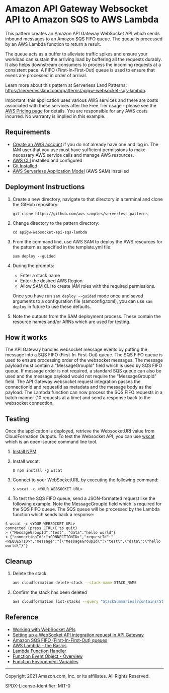 # Amazon API Gateway Websocket API to Amazon SQS to AWS Lambda

This pattern creates an Amazon API Gateway WebSocket API which sends inbound messages to an Amazon SQS FIFO queue. The queue is processed by an AWS Lambda function to return a result.

The queue acts as a buffer to alleviate traffic spikes and ensure your workload can sustain the arriving load by buffering all the requests durably. It also helps downstream consumers to process the incoming requests at a consistent pace. A FIFO (First-In-First-Out) queue is used to ensure that evens are processed in order of arrival.

Learn more about this pattern at Serverless Land Patterns: https://serverlessland.com/patterns/apigw-websocket-sqs-lambda.

Important: this application uses various AWS services and there are costs associated with these services after the Free Tier usage - please see the [AWS Pricing page](https://aws.amazon.com/pricing/) for details. You are responsible for any AWS costs incurred. No warranty is implied in this example.

## Requirements

* [Create an AWS account](https://portal.aws.amazon.com/gp/aws/developer/registration/index.html) if you do not already have one and log in. The IAM user that you use must have sufficient permissions to make necessary AWS service calls and manage AWS resources.
* [AWS CLI](https://docs.aws.amazon.com/cli/latest/userguide/install-cliv2.html) installed and configured
* [Git Installed](https://git-scm.com/book/en/v2/Getting-Started-Installing-Git)
* [AWS Serverless Application Model](https://docs.aws.amazon.com/serverless-application-model/latest/developerguide/serverless-sam-cli-install.html) (AWS SAM) installed

## Deployment Instructions

1. Create a new directory, navigate to that directory in a terminal and clone the GitHub repository:
    ``` 
    git clone https://github.com/aws-samples/serverless-patterns
    ```
1. Change directory to the pattern directory:
    ```
    cd apigw-websocket-api-sqs-lambda
    ```
1. From the command line, use AWS SAM to deploy the AWS resources for the pattern as specified in the template.yml file:
    ```
    sam deploy --guided
    ```
1. During the prompts:
    * Enter a stack name
    * Enter the desired AWS Region
    * Allow SAM CLI to create IAM roles with the required permissions.

    Once you have run `sam deploy --guided` mode once and saved arguments to a configuration file (samconfig.toml), you can use `sam deploy` in future to use these defaults.

1. Note the outputs from the SAM deployment process. These contain the resource names and/or ARNs which are used for testing.

## How it works

The API Gateway handles websocket message events by putting the message into a SQS FIFO (First-In-First-Out) queue. 
The SQS FIFO queue is used to ensure processing order of the websocket messages. The message payload must contain a "MessageGroupId" field which is used by SQS FIFO queue.
If message order is not required, a standard SQS queue can also be used and the message payload would not require the "MessageGroupId" field.
The API Gateway websocket request integration passes the connectionId and requestId as metadata and the message body as the payload. 
The Lambda function can now process the SQS FIFO requests in a batch manner (10 requests at a time) and send a response back to the websocket connection.

## Testing

Once the application is deployed, retrieve the WebsocketURI value from CloudFormation Outputs. To test the Websocket API, you can use [wscat](https://github.com/websockets/wscat) which is an open-source command line tool.

1. [Install NPM](https://www.npmjs.com/get-npm).

1. Install wscat:
    ```
    $ npm install -g wscat
    ```

1. Connect to your WebSocketURL by executing the following command:
    ```
    $ wscat -c <YOUR WEBSOCKET URL>
    ```

1. To test the SQS FIFO queue, send a JSON-formatted request like the following example. Note the MessageGroupId field which is required for the SQS FIFO queue. The SQS queue will be processed by the Lambda function which sends back a response:
```
$ wscat -c <YOUR WEBSOCKET URL>
connected (press CTRL+C to quit)
> {"MessageGroupId":"test", "data":"hello world"}
< {"connectionId":"<CONNECTIONID>","requestId":"<REQUESTID>","message":"{\"MessageGroupId\":\"test\",\"data\":\"hello world\"}"}
```

## Cleanup
 
1. Delete the stack
    ```bash
    aws cloudformation delete-stack --stack-name STACK_NAME
    ```
1. Confirm the stack has been deleted
    ```bash
    aws cloudformation list-stacks --query "StackSummaries[?contains(StackName,'STACK_NAME')].StackStatus"
    ```

## Reference
- [Working with WebSocket APIs](https://docs.aws.amazon.com/apigateway/latest/developerguide/apigateway-websocket-api.html)
- [Setting up a WebSocket API integration request in API Gateway ](https://docs.aws.amazon.com/apigateway/latest/developerguide/apigateway-websocket-api-integration-requests.html)
- [Amazon SQS FIFO (First-In-First-Out) queues](https://docs.aws.amazon.com/AWSSimpleQueueService/latest/SQSDeveloperGuide/FIFO-queues.html)
- [AWS Lambda - the Basics](https://docs.aws.amazon.com/whitepapers/latest/serverless-architectures-lambda/aws-lambdathe-basics.html)
- [Lambda Function Handler](https://docs.aws.amazon.com/whitepapers/latest/serverless-architectures-lambda/the-handler.html)
- [Function Event Object - Overview](https://docs.aws.amazon.com/whitepapers/latest/serverless-architectures-lambda/the-event-object.html)
- [Function Environment Variables](https://docs.aws.amazon.com/lambda/latest/dg/configuration-envvars.html)

----
Copyright 2021 Amazon.com, Inc. or its affiliates. All Rights Reserved.

SPDX-License-Identifier: MIT-0
